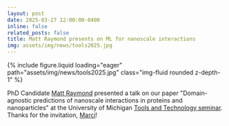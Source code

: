 ```yaml
---
layout: post
date: 2025-03-27 12:00:00-0400
inline: false
related_posts: false
title: Matt Raymond presents on ML for nanoscale interactions
img: assets/img/news/tools2025.jpg
---
```


<div class="row mt-4 justify-content-center">
    <div class="col-sm-12 col-md-6">
        {% include figure.liquid loading="eager" path="assets/img/news/tools2025.jpg" class="img-fluid rounded z-depth-1" %}
    </div>
</div>

PhD Candidate [Matt Raymond](/people/mattrmd) presented a talk on our paper "Domain-agnostic predictions of nanoscale interactions in proteins and nanoparticles" at the University of Michigan [Tools and Technology seminar](https://medschool.umich.edu/events/tools-technology-seminar-series).
Thanks for the invitation, [Marci](https://lib.umich.edu/users/mbradenb)!
